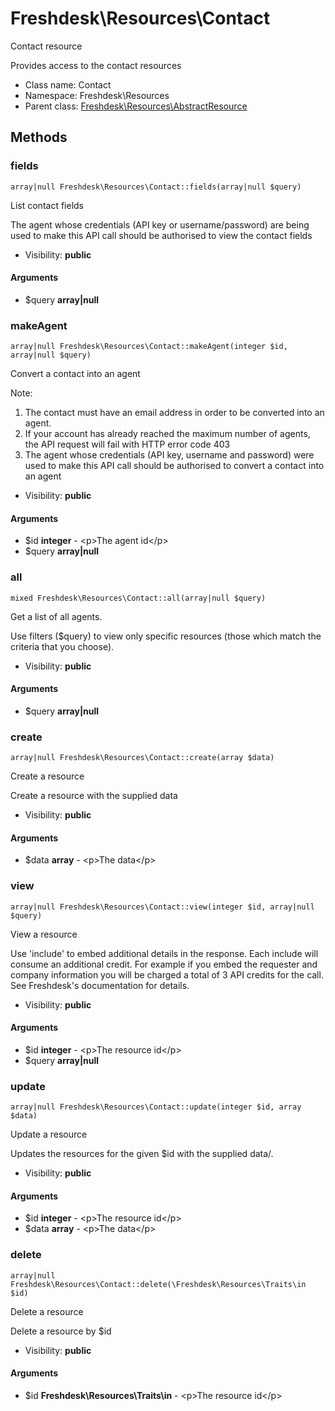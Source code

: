 Freshdesk\Resources\Contact
===============

Contact resource

Provides access to the contact resources


* Class name: Contact
* Namespace: Freshdesk\Resources
* Parent class: [Freshdesk\Resources\AbstractResource](Freshdesk-Resources-AbstractResource.md)







Methods
-------


### fields

    array|null Freshdesk\Resources\Contact::fields(array|null $query)

List contact fields

The agent whose credentials (API key or username/password) are being used to make this API call should be
authorised to view the contact fields

* Visibility: **public**


#### Arguments
* $query **array|null**



### makeAgent

    array|null Freshdesk\Resources\Contact::makeAgent(integer $id, array|null $query)

Convert a contact into an agent

Note:
1. The contact must have an email address in order to be converted into an agent.
2. If your account has already reached the maximum number of agents, the API request will fail with HTTP error code 403
3. The agent whose credentials (API key, username and password) were used to make this API call should be authorised to convert a contact into an agent

* Visibility: **public**


#### Arguments
* $id **integer** - &lt;p&gt;The agent id&lt;/p&gt;
* $query **array|null**



### all

    mixed Freshdesk\Resources\Contact::all(array|null $query)

Get a list of all agents.

Use filters ($query) to view only specific resources (those which match the criteria that you choose).

* Visibility: **public**


#### Arguments
* $query **array|null**



### create

    array|null Freshdesk\Resources\Contact::create(array $data)

Create a resource

Create a resource with the supplied data

* Visibility: **public**


#### Arguments
* $data **array** - &lt;p&gt;The data&lt;/p&gt;



### view

    array|null Freshdesk\Resources\Contact::view(integer $id, array|null $query)

View a resource

Use 'include' to embed additional details in the response. Each include will consume an additional credit.
For example if you embed the requester and company information you will be charged a total of 3 API credits for the call.
See Freshdesk's documentation for details.

* Visibility: **public**


#### Arguments
* $id **integer** - &lt;p&gt;The resource id&lt;/p&gt;
* $query **array|null**



### update

    array|null Freshdesk\Resources\Contact::update(integer $id, array $data)

Update a resource

Updates the resources for the given $id with the supplied data/.

* Visibility: **public**


#### Arguments
* $id **integer** - &lt;p&gt;The resource id&lt;/p&gt;
* $data **array** - &lt;p&gt;The data&lt;/p&gt;



### delete

    array|null Freshdesk\Resources\Contact::delete(\Freshdesk\Resources\Traits\in $id)

Delete a resource

Delete a resource by $id

* Visibility: **public**


#### Arguments
* $id **Freshdesk\Resources\Traits\in** - &lt;p&gt;The resource id&lt;/p&gt;


